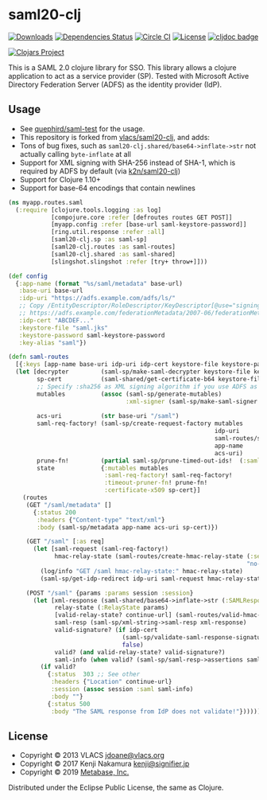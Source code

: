 # saml20-clj

[![Downloads](https://versions.deps.co/metabase/saml20-clj/downloads.svg)](https://versions.deps.co/metabase/saml20-clj)
[![Dependencies Status](https://versions.deps.co/metabase/saml20-clj/status.svg)](https://versions.deps.co/metabase/saml20-clj)
[![Circle CI](https://circleci.com/gh/metabase/saml20-clj.svg?style=svg)](https://circleci.com/gh/metabase/saml20-clj)
[![License](https://img.shields.io/badge/license-Eclipse%20Public%20License-blue.svg)](https://raw.githubusercontent.com/metabase/saml20-clj/master/LICENSE)
[![cljdoc badge](https://cljdoc.org/badge/metabase/saml20-clj)](https://cljdoc.org/d/metabase/saml20-clj/CURRENT)

[![Clojars Project](https://clojars.org/metabase/saml20-clj/latest-version.svg)](http://clojars.org/metabase/saml20-clj)


This is a SAML 2.0 clojure library for SSO.
This library allows a clojure application to act as a service provider (SP).
Tested with Microsoft Active Directory Federation Server (ADFS) as the identity provider (IdP).

## Usage

*  See [quephird/saml-test](https://github.com/quephird/saml-test) for the usage.
*  This repository is forked from [vlacs/saml20-clj](https://github.com/vlacs/saml20-clj), and adds:
  *  Tons of bug fixes, such as `saml20-clj.shared/base64->inflate->str` not actually calling `byte-inflate` at all
  *  Support for XML signing with SHA-256 instead of SHA-1, which is required by ADFS by default (via [k2n/saml20-clj](https://github.com/k2n/saml20-clj))
  *  Support for Clojure 1.10+
  *  Support for base-64 encodings that contain newlines

``` clojure
(ns myapp.routes.saml
  (:require [clojure.tools.logging :as log]
            [compojure.core :refer [defroutes routes GET POST]]
            [myapp.config :refer [base-url saml-keystore-password]]
            [ring.util.response :refer :all]
            [saml20-clj.sp :as saml-sp]
            [saml20-clj.routes :as saml-routes]
            [saml20-clj.shared :as saml-shared]
            [slingshot.slingshot :refer [try+ throw+]]))

(def config
  {:app-name (format "%s/saml/metadata" base-url)
   :base-uri base-url
   :idp-uri "https://adfs.example.com/adfs/ls/"
   ;; Copy /EntityDescriptor/RoleDescriptor/KeyDescriptor[@use="signing"]/KeyInfo/X509Data/X509Certificate of
   ;; https://adfs.example.com/federationMetadata/2007-06/federationMetadata.xml
   :idp-cert "ABCDEF..."
   :keystore-file "saml.jks"
   :keystore-password saml-keystore-password
   :key-alias "saml"})

(defn saml-routes
  [{:keys [app-name base-uri idp-uri idp-cert keystore-file keystore-password key-alias]}]
  (let [decrypter         (saml-sp/make-saml-decrypter keystore-file keystore-password key-alias)
        sp-cert           (saml-shared/get-certificate-b64 keystore-file keystore-password key-alias)
        ;; Specify :sha256 as XML signing algorithm if you use ADFS as IdP. OpenSAML expects :sha1.
        mutables          (assoc (saml-sp/generate-mutables)
                                 :xml-signer (saml-sp/make-saml-signer keystore-file keystore-password key-alias
                                                                       :algorithm :sha256))
        acs-uri           (str base-uri "/saml")
        saml-req-factory! (saml-sp/create-request-factory mutables
                                                          idp-uri
                                                          saml-routes/saml-format
                                                          app-name
                                                          acs-uri)
        prune-fn!         (partial saml-sp/prune-timed-out-ids!  (:saml-id-timeouts mutables))
        state             {:mutables mutables
                           :saml-req-factory! saml-req-factory!
                           :timeout-pruner-fn! prune-fn!
                           :certificate-x509 sp-cert}]
    (routes
     (GET "/saml/metadata" []
       {:status 200
        :headers {"Content-type" "text/xml"}
        :body (saml-sp/metadata app-name acs-uri sp-cert)})

     (GET "/saml" [:as req]
       (let [saml-request (saml-req-factory!)
             hmac-relay-state (saml-routes/create-hmac-relay-state (:secret-key-spec mutables)
                                                                   "no-op")]
         (log/info "GET /saml hmac-relay-state:" hmac-relay-state)
         (saml-sp/get-idp-redirect idp-uri saml-request hmac-relay-state)))

     (POST "/saml" {params :params session :session}
       (let [xml-response (saml-shared/base64->inflate->str (:SAMLResponse params))
             relay-state (:RelayState params)
             [valid-relay-state? continue-url] (saml-routes/valid-hmac-relay-state? (:secret-key-spec mutables) relay-state)
             saml-resp (saml-sp/xml-string->saml-resp xml-response)
             valid-signature? (if idp-cert
                                (saml-sp/validate-saml-response-signature saml-resp idp-cert)
                                false)
             valid? (and valid-relay-state? valid-signature?)
             saml-info (when valid? (saml-sp/saml-resp->assertions saml-resp decrypter))]
         (if valid?
           {:status  303 ;; See other
            :headers {"Location" continue-url}
            :session (assoc session :saml saml-info)
            :body ""}
           {:status 500
            :body "The SAML response from IdP does not validate!"}))))))
```

## License

* Copyright © 2013 VLACS <jdoane@vlacs.org>
* Copyright © 2017 Kenji Nakamura <kenji@signifier.jp>
* Copyright © 2019 [Metabase, Inc.](https://metabase.com)

Distributed under the Eclipse Public License, the same as Clojure.
